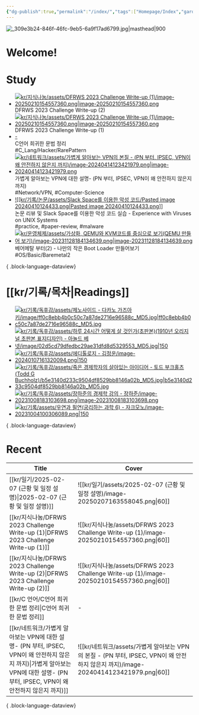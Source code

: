 ```yaml
---
{"dg-publish":true,"permalink":"/index/","tags":["Homepage/Index","gardenEntry"],"dgShowBacklinks":"false","dgShowLocalGraph":"false","dgShowFileTree":"false","dgShowToc":"false"}
---
```



![_309e3b24-846f-46fc-9eb5-6a9f17ad6799.jpg|masthead|900](/img/user/kr/data/img/%EB%B8%94%EB%A1%9C%EA%B7%B8%EC%9D%B4%EB%AF%B8%EC%A7%80/_309e3b24-846f-46fc-9eb5-6a9f17ad6799.jpg)
#  Welcome!

# Study
<div class="study-covers">

- [![kr/지식나눔/assets/DFRWS 2023 Challenge Write-up (1)/image-20250210154557360.png|image-20250210154557360.png](/img/user/kr/%EC%A7%80%EC%8B%9D%EB%82%98%EB%88%94/assets/DFRWS%202023%20Challenge%20Write-up%20(1)/image-20250210154557360.png)](</kr/지식나눔/DFRWS 2023 Challenge Write-up (2)>)<div class=content-name>DFRWS 2023 Challenge Write-up (2)</div><div class=content-tags></div>
- [![kr/지식나눔/assets/DFRWS 2023 Challenge Write-up (1)/image-20250210154557360.png|image-20250210154557360.png](/img/user/kr/%EC%A7%80%EC%8B%9D%EB%82%98%EB%88%94/assets/DFRWS%202023%20Challenge%20Write-up%20(1)/image-20250210154557360.png)](</kr/지식나눔/DFRWS 2023 Challenge Write-up (1)>)<div class=content-name>DFRWS 2023 Challenge Write-up (1)</div><div class=content-tags></div>
- [\-](</kr/C 언어/C언어 희귀한 문법 정리>)<div class=content-name>C언어 희귀한 문법 정리</div><div class=content-tags>#C_Lang/Hacker/RarePattern</div>
- [![kr/네트워크/assets/가볍게 알아보는 VPN의 본질 - (PN 부터, IPSEC, VPN이 왜 안전하지 않은지 까지)/image-20240414123421979.png|image-20240414123421979.png](/img/user/kr/%EB%84%A4%ED%8A%B8%EC%9B%8C%ED%81%AC/assets/%EA%B0%80%EB%B3%8D%EA%B2%8C%20%EC%95%8C%EC%95%84%EB%B3%B4%EB%8A%94%20VPN%EC%9D%98%20%EB%B3%B8%EC%A7%88%20-%20(PN%20%EB%B6%80%ED%84%B0,%20IPSEC,%20VPN%EC%9D%B4%20%EC%99%9C%20%EC%95%88%EC%A0%84%ED%95%98%EC%A7%80%20%EC%95%8A%EC%9D%80%EC%A7%80%20%EA%B9%8C%EC%A7%80)/image-20240414123421979.png)](</kr/네트워크/가볍게 알아보는 VPN에 대한 설명- (PN 부터, IPSEC, VPN이 왜 안전하지 않은지 까지)>)<div class=content-name>가볍게 알아보는 VPN에 대한 설명- (PN 부터, IPSEC, VPN이 왜 안전하지 않은지 까지)</div><div class=content-tags>#Network/VPN, #Computer-Science</div>
- [![[kr/기록/논문/assets/Slack Space를 이용한 악성 코드/Pasted image 20240410124433.png|Pasted image 20240410124433.png]]](</kr/기록/논문/논문 리뷰 및 Slack Space를 이용한 악성 코드 실습 - Experience with Viruses on UNIX Systems>)<div class=content-name>논문 리뷰 및 Slack Space를 이용한 악성 코드 실습 - Experience with Viruses on UNIX Systems</div><div class=content-tags>#practice, #paper-review, #malware</div>
- [![kr/운영체제/assets/가상화, QEMU와 KVM코드를 중심으로 보기(QEMU 만들어 보기)/image-20231128184134639.png|image-20231128184134639.png](/img/user/kr/%EC%9A%B4%EC%98%81%EC%B2%B4%EC%A0%9C/assets/%EA%B0%80%EC%83%81%ED%99%94,%20QEMU%EC%99%80%20KVM%EC%BD%94%EB%93%9C%EB%A5%BC%20%EC%A4%91%EC%8B%AC%EC%9C%BC%EB%A1%9C%20%EB%B3%B4%EA%B8%B0(QEMU%20%EB%A7%8C%EB%93%A4%EC%96%B4%20%EB%B3%B4%EA%B8%B0)/image-20231128184134639.png)](</kr/운영체제/베어메탈 부터(2) - 나만의 작은 Boot Loader 만들어보기>)<div class=content-name>베어메탈 부터(2) - 나만의 작은 Boot Loader 만들어보기</div><div class=content-tags>#OS/Basic/Baremetal2</div>

{ .block-language-dataview}
</div>


# [[kr/기록/목차\|Readings]] 
<div class="book-covers">

- [![kr/기록/독후감/assets/제노사이드 - 다카노 가즈아키/image/ff0c8ebb4b0c50c7a87de2716e96588c_MD5.jpg|ff0c8ebb4b0c50c7a87de2716e96588c_MD5.jpg](/img/user/kr/%EA%B8%B0%EB%A1%9D/%EB%8F%85%ED%9B%84%EA%B0%90/assets/%EC%A0%9C%EB%85%B8%EC%82%AC%EC%9D%B4%EB%93%9C%20-%20%EB%8B%A4%EC%B9%B4%EB%85%B8%20%EA%B0%80%EC%A6%88%EC%95%84%ED%82%A4/image/ff0c8ebb4b0c50c7a87de2716e96588c_MD5.jpg)](<kr/기록/독후감/제노사이드 - 다카노 가즈아키>)
- [![kr/기록/독후감/assets/하루 24시간 어떻게 살 것인가(초판본)(1910년 오리지널 초판본 표지디자인) - 아놀드 베넷/image/02d5cd79dfedbc29ae31dfd8d5329553_MD5.jpg|150](/img/user/kr/%EA%B8%B0%EB%A1%9D/%EB%8F%85%ED%9B%84%EA%B0%90/assets/%ED%95%98%EB%A3%A8%2024%EC%8B%9C%EA%B0%84%20%EC%96%B4%EB%96%BB%EA%B2%8C%20%EC%82%B4%20%EA%B2%83%EC%9D%B8%EA%B0%80(%EC%B4%88%ED%8C%90%EB%B3%B8)(1910%EB%85%84%20%EC%98%A4%EB%A6%AC%EC%A7%80%EB%84%90%20%EC%B4%88%ED%8C%90%EB%B3%B8%20%ED%91%9C%EC%A7%80%EB%94%94%EC%9E%90%EC%9D%B8)%20-%20%EC%95%84%EB%86%80%EB%93%9C%20%EB%B2%A0%EB%84%B7/image/02d5cd79dfedbc29ae31dfd8d5329553_MD5.jpg)](<kr/기록/독후감/하루 24시간 어떻게 살 것인가(초판본)(1910년 오리지널 초판본 표지디자인) - 아놀드 베넷>)
- [![kr/기록/독후감/assets/에디톨로지 - 김정운/image-20240107161320094.png|150](/img/user/kr/%EA%B8%B0%EB%A1%9D/%EB%8F%85%ED%9B%84%EA%B0%90/assets/%EC%97%90%EB%94%94%ED%86%A8%EB%A1%9C%EC%A7%80%20-%20%EA%B9%80%EC%A0%95%EC%9A%B4/image-20240107161320094.png)](<kr/기록/독후감/에디톨로지 - 김정운>)
- [![kr/기록/독후감/assets/죽은 경제학자의 살아있는 아이디어 - 토드 부크홀츠 (Todd G Buchholz)/b5e3140d233c9504df8529bb8146a02b_MD5.jpg|b5e3140d233c9504df8529bb8146a02b_MD5.jpg](/img/user/kr/%EA%B8%B0%EB%A1%9D/%EB%8F%85%ED%9B%84%EA%B0%90/assets/%EC%A3%BD%EC%9D%80%20%EA%B2%BD%EC%A0%9C%ED%95%99%EC%9E%90%EC%9D%98%20%EC%82%B4%EC%95%84%EC%9E%88%EB%8A%94%20%EC%95%84%EC%9D%B4%EB%94%94%EC%96%B4%20-%20%ED%86%A0%EB%93%9C%20%EB%B6%80%ED%81%AC%ED%99%80%EC%B8%A0%20(Todd%20G%20Buchholz)/b5e3140d233c9504df8529bb8146a02b_MD5.jpg)](<kr/기록/독후감/죽은 경제학자의 살아있는 아이디어 - 토드 부크홀츠 (Todd G Buchholz)>)
- [![kr/기록/독후감/assets/장하준의 경제학 강의 - 장하준/image-20231008183103698.png|image-20231008183103698.png](/img/user/kr/%EA%B8%B0%EB%A1%9D/%EB%8F%85%ED%9B%84%EA%B0%90/assets/%EC%9E%A5%ED%95%98%EC%A4%80%EC%9D%98%20%EA%B2%BD%EC%A0%9C%ED%95%99%20%EA%B0%95%EC%9D%98%20-%20%EC%9E%A5%ED%95%98%EC%A4%80/image-20231008183103698.png)](<kr/기록/독후감/장하준의 경제학 강의 - 장하준>)
- [![kr/기록/assets/우연과 필연(궁리하는 과학 6) - 자크모노/image-20231004100306089.png|150](/img/user/kr/%EA%B8%B0%EB%A1%9D/assets/%EC%9A%B0%EC%97%B0%EA%B3%BC%20%ED%95%84%EC%97%B0(%EA%B6%81%EB%A6%AC%ED%95%98%EB%8A%94%20%EA%B3%BC%ED%95%99%206)%20-%20%EC%9E%90%ED%81%AC%EB%AA%A8%EB%85%B8/image-20231004100306089.png)](<kr/기록/독후감/우연과 필연(궁리하는 과학 6) - 자크모노>)

{ .block-language-dataview}
</div>


# Recent
| Title                                                                                                                           | Cover                                                                                                     |
| ------------------------------------------------------------------------------------------------------------------------------- | --------------------------------------------------------------------------------------------------------- |
| [[kr/일기/2025-02-07 (근황 및 일정 설명)\|2025-02-07 (근황 및 일정 설명)]]                                                                   | ![[kr/일기/assets/2025-02-07 (근황 및 일정 설명)/image-20250207163558045.png\|60]]                                 |
| [[kr/지식나눔/DFRWS 2023 Challenge Write-up (1)\|DFRWS 2023 Challenge Write-up (1)]]                                             | ![[kr/지식나눔/assets/DFRWS 2023 Challenge Write-up (1)/image-20250210154557360.png\|60]]                     |
| [[kr/지식나눔/DFRWS 2023 Challenge Write-up (2)\|DFRWS 2023 Challenge Write-up (2)]]                                             | ![[kr/지식나눔/assets/DFRWS 2023 Challenge Write-up (1)/image-20250210154557360.png\|60]]                     |
| [[kr/C 언어/C언어 희귀한 문법 정리\|C언어 희귀한 문법 정리]]                                                                                     | \-                                                                                                        |
| [[kr/네트워크/가볍게 알아보는 VPN에 대한 설명- (PN 부터, IPSEC, VPN이 왜 안전하지 않은지 까지)\|가볍게 알아보는 VPN에 대한 설명- (PN 부터, IPSEC, VPN이 왜 안전하지 않은지 까지)]] | ![[kr/네트워크/assets/가볍게 알아보는 VPN의 본질 - (PN 부터, IPSEC, VPN이 왜 안전하지 않은지 까지)/image-20240414123421979.png\|60]] |

{ .block-language-dataview}





